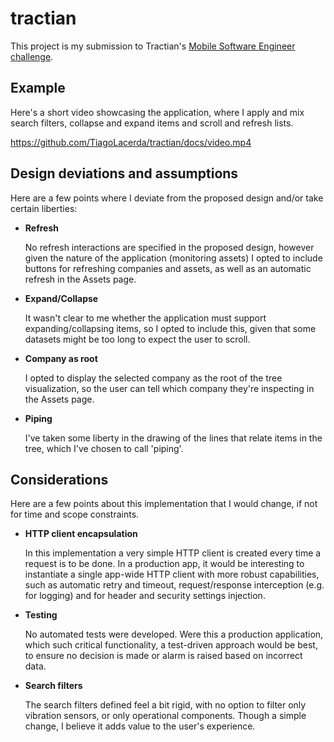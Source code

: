 # tractian

This project is my submission to Tractian's [Mobile Software Engineer challenge](https://github.com/tractian/challenges/blob/main/mobile/README.md).

## Example

Here's a short video showcasing the application, where I apply and mix search filters, collapse and expand items and scroll and refresh lists.

https://github.com/TiagoLacerda/tractian/docs/video.mp4


## Design deviations and assumptions

Here are a few points where I deviate from the proposed design and/or take certain liberties:

+ **Refresh**

    No refresh interactions are specified in the proposed design, however given the nature of the application (monitoring assets) I opted to include buttons for refreshing companies and assets, as well as an automatic refresh in the Assets page.

+ **Expand/Collapse**

    It wasn't clear to me whether the application must support expanding/collapsing items, so I opted to include this, given that some datasets might be too long to expect the user to scroll.

+ **Company as root**

    I opted to display the selected company as the root of the tree visualization, so the user can tell which company they're inspecting in the Assets page.

+ **Piping**

    I've taken some liberty in the drawing of the lines that relate items in the tree, which I've chosen to call 'piping'.

## Considerations

Here are a few points about this implementation that I would change, if not for time and scope constraints.

+ **HTTP client encapsulation**
    
    In this implementation a very simple HTTP client is created every time a request is to be done. In a production app, it would be interesting to instantiate a single app-wide HTTP client with more robust capabilities, such as automatic retry and timeout, request/response interception (e.g. for logging) and for header and security settings injection.

+ **Testing**

    No automated tests were developed. Were this a production application, which such critical functionality, a test-driven approach would be best, to ensure no decision is made or alarm is raised based on incorrect data.

+ **Search filters**

    The search filters defined feel a bit rigid, with no option to filter only vibration sensors, or only operational components. Though a simple change, I believe it adds value to the user's experience.